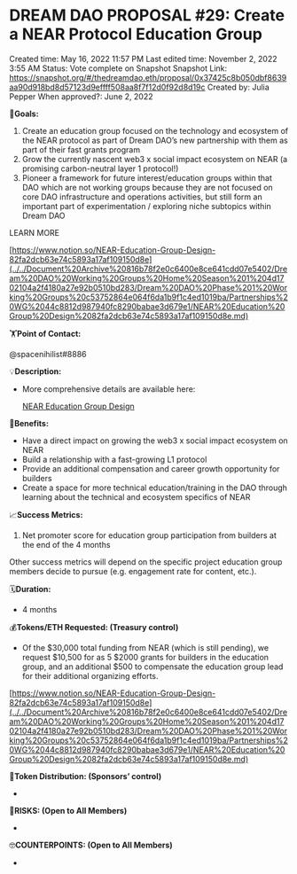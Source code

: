 # DREAM DAO PROPOSAL #29: Create a NEAR Protocol Education Group

Created time: May 16, 2022 11:57 PM
Last edited time: November 2, 2022 3:55 AM
Status: Vote complete on Snapshot
Snapshot Link: https://snapshot.org/#/thedreamdao.eth/proposal/0x37425c8b050dbf8639aa90d918bd8d57123d9effff508aa8f7f12d0f92d8d19c
Created by: Julia Pepper
When approved?: June 2, 2022

🎯**Goals:**

1. Create an education group focused on the technology and ecosystem of the NEAR protocol as part of Dream DAO’s new partnership with them as part of their fast grants program
2. Grow the currently nascent web3 x social impact ecosystem on NEAR (a promising carbon-neutral layer 1 protocol!) 
3. Pioneer a framework for future interest/education groups within that DAO which are not working groups because they are not focused on core DAO infrastructure and operations activities, but still form an important part of experimentation / exploring niche subtopics within Dream DAO 

LEARN MORE

[https://www.notion.so/NEAR-Education-Group-Design-82fa2dcb63e74c5893a17af109150d8e](../../Document%20Archive%20816b78f2e0c6400e8ce641cdd07e5402/Dream%20DAO%20Working%20Groups%20Home%20Season%201%204d1702104a2f4180a27e92b0510bd283/Dream%20DAO%20Phase%201%20Working%20Groups%20c53752864e064f6da1b9f1c4ed1019ba/Partnerships%20WG%2044c8812d987940fc8290babae3d679e1/NEAR%20Education%20Group%20Design%2082fa2dcb63e74c5893a17af109150d8e.md)

🏋️**Point of Contact:**

@spacenihilist#8886

💡**Description:**

- More comprehensive details are available here:
    
    [NEAR Education Group Design ](../../Document%20Archive%20816b78f2e0c6400e8ce641cdd07e5402/Dream%20DAO%20Working%20Groups%20Home%20Season%201%204d1702104a2f4180a27e92b0510bd283/Dream%20DAO%20Phase%201%20Working%20Groups%20c53752864e064f6da1b9f1c4ed1019ba/Partnerships%20WG%2044c8812d987940fc8290babae3d679e1/NEAR%20Education%20Group%20Design%2082fa2dcb63e74c5893a17af109150d8e.md)
    

💚**Benefits:**

- Have a direct impact on growing the web3 x social impact ecosystem on NEAR
- Build a relationship with a fast-growing L1 protocol
- Provide an additional compensation and career growth opportunity for builders
- Create a space for more technical education/training in the DAO through learning about the technical and ecosystem specifics of NEAR

📈**Success Metrics:**

1. Net promoter score for education group participation from builders at the end of the 4 months

Other success metrics will depend on the specific project education group members decide to pursue (e.g. engagement rate for content, etc.). 

🗓️**Duration:**

- 4 months

💰**Tokens/ETH Requested: (Treasury control)**

- Of the $30,000 total funding from NEAR (which is still pending), we request $10,500 for as 5 $2000 grants for builders in the education group, and an additional $500 to compensate the education group lead for their additional organizing efforts.

[https://www.notion.so/NEAR-Education-Group-Design-82fa2dcb63e74c5893a17af109150d8e](../../Document%20Archive%20816b78f2e0c6400e8ce641cdd07e5402/Dream%20DAO%20Working%20Groups%20Home%20Season%201%204d1702104a2f4180a27e92b0510bd283/Dream%20DAO%20Phase%201%20Working%20Groups%20c53752864e064f6da1b9f1c4ed1019ba/Partnerships%20WG%2044c8812d987940fc8290babae3d679e1/NEAR%20Education%20Group%20Design%2082fa2dcb63e74c5893a17af109150d8e.md)

💸**Token Distribution: (Sponsors’ control)**

- 

🤨**RISKS: (Open to All Members)**

- 

🤓**COUNTERPOINTS: (Open to All Members)**

-